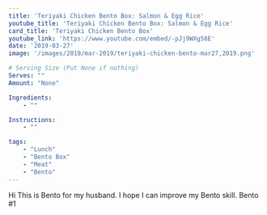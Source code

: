 ```yaml
---
title: 'Teriyaki Chicken Bento Box: Salmon & Egg Rice'
youtube_title: 'Teriyaki Chicken Bento Box: Salmon & Egg Rice'
card_title: 'Teriyaki Chicken Bento Box'
youtube_link: 'https://www.youtube.com/embed/-pJj9WXg58E'
date: '2019-03-27'
image: '/images/2019/mar-2019/teriyaki-chicken-bento-mar27,2019.png'

# Serving Size (Put None if nothing)
Serves: ""
Amount: "None"

Ingredients:
    - ""

Instructions:
    - ""

tags:
    - "Lunch"
    - "Bento Box"
    - "Meat"
    - "Bento"
---
```


Hi This is Bento for my husband. I hope I can improve my Bento skill. Bento #1
